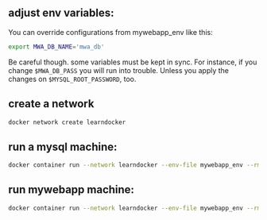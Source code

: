 ## adjust env variables:

You can override configurations from mywebapp_env like this:

```bash
export MWA_DB_NAME='mwa_db'
```
Be careful though. some variables must be kept in sync. For instance, if you change `$MWA_DB_PASS` you will run into trouble. Unless you apply the changes on `$MYSQL_ROOT_PASSWORD`, too.

## create a network
```bash
docker network create learndocker
```

## run a mysql machine:
```bash
docker container run --network learndocker --env-file mywebapp_env --rm --name mydbms -d mysql:5.7
```

## run mywebapp machine:
```bash
docker container run --network learndocker --env-file mywebapp_env --rm --name mywebapp -e MWA_DB_USER -e MWA_DB_PASS -e MWA_DB_NAME -p 80:80 -d mahyard/mywebapp:latest
```
